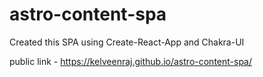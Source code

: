 # astro-content-spa

Created this SPA using Create-React-App and Chakra-UI

public link - https://kelveenraj.github.io/astro-content-spa/

